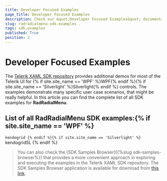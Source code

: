 ```yaml
---
title: Developer Focused Examples
page_title: Developer Focused Examples
description: Check our &quot;Developer Focused Examples&quot; documentation article for the RadRadialMenu {{ site.framework_name }} control.
slug: radradialmenu-sdk-examples
tags: sdk,examples
published: True
position: 2
---
```


# Developer Focused Examples

The [Telerik XAML SDK repository](https://github.com/telerik/xaml-sdk/tree/master/) provides additional demos for most of the Telerik UI for {% if site.site_name == 'WPF' %}WPF{% endif %}{% if site.site_name == 'Silverlight' %}Silverlight{% endif %} controls. The examples demonstrate many specific user case scenarios, that might be really helpful. In this article you can find the complete list of all SDK examples for __RadRadialMenu__.

## List of all RadRadialMenu SDK examples:{% if site.site_name == 'WPF' %}
``kendogrid
{% endif %}{% if site.site_name == 'Silverlight' %}
``kendogridSL
{% endif %}

>You can also check the [SDK Samples Browser]({%slug sdk-samples-browser%}) that provides a more convenient approach in exploring and executing the examples in the Telerik XAML SDK repository. The SDK Samples Browser application is available for download from [this link](https://demos.telerik.com/xaml-sdkbrowser/).